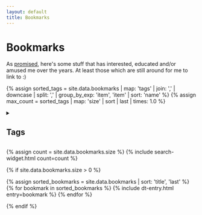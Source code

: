 ```yaml
---
layout: default
title: Bookmarks
---
```


# Bookmarks

As [promised](/2019/06/11/to-remember-is-to-live), here's some stuff that has interested, educated and/or amused me over the years. At least those which are still around for me to link to :)

{% assign sorted_tags = site.data.bookmarks | map: 'tags' | join: ',' | downcase | split: ',' | group_by_exp: 'item', 'item' | sort: 'name' %}
{% assign max_count = sorted_tags | map: 'size' | sort | last | times: 1.0 %}
<details>
<summary><h2>Tags</h2></summary>
<p class='tag-cloud'>
{% for tag in sorted_tags %}
<a href='#{{ tag.name }}' class='tag tag-size-{{ tag.size | divided_by: max_count | times: 7 | round }}'>{{ tag.name }}</a>&nbsp;
{% endfor %}
</p>
</details>

{% assign count = site.data.bookmarks.size %}
{% include search-widget.html count=count %}

{% if site.data.bookmarks.size > 0 %}
<dl>
{% assign sorted_bookmarks = site.data.bookmarks | sort: 'title', 'last' %}
{% for bookmark in sorted_bookmarks %}
  {% include dt-entry.html entry=bookmark %}
{% endfor %}
</dl>
{% endif %}
